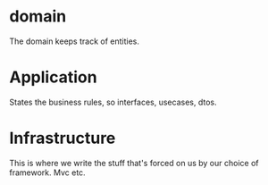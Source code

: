 # domain

The domain keeps track of entities. 

# Application

States the business rules, so interfaces, usecases, dtos.

# Infrastructure

This is where we write the stuff that's forced on us by our choice of framework. Mvc etc.